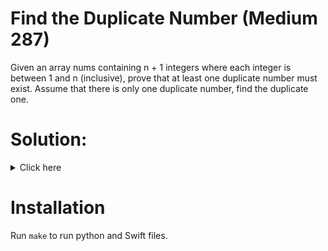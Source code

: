 # Find the Duplicate Number (Medium 287)
Given an array nums containing n + 1 integers where each integer is between 1
and n (inclusive), prove that at least one duplicate number must exist.
Assume that there is only one duplicate number, find the duplicate one.

# Solution:

<details><summary>Click here</summary>  
Floyd's algorithm. Use slow and fast pointers. First node of cycle is duplicate.
 O(n) time, O(1) space.

<br></br>

</details>

# Installation
Run `make` to run python and Swift files.
